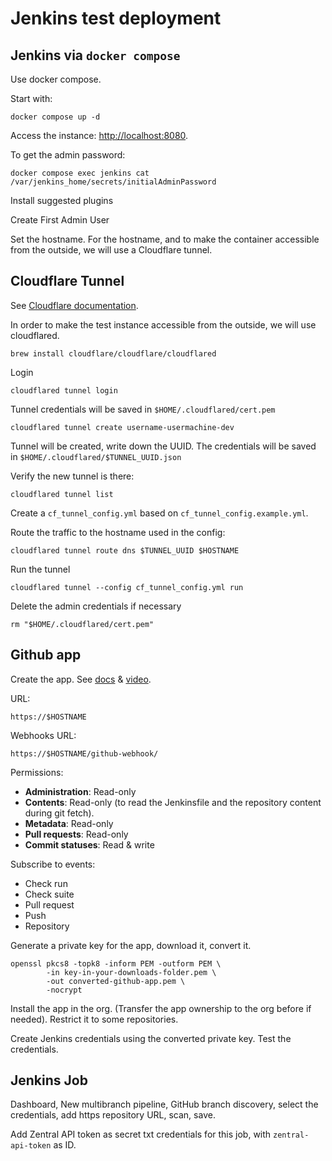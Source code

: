 # Jenkins test deployment

## Jenkins via `docker compose`

Use docker compose.

Start with:

```
docker compose up -d
```

Access the instance: [http://localhost:8080](http://localhost:8080).

To get the admin password:

```
docker compose exec jenkins cat /var/jenkins_home/secrets/initialAdminPassword
```

Install suggested plugins

Create First Admin User

Set the hostname. For the hostname, and to make the container accessible from the outside, we will use a Cloudflare tunnel.

## Cloudflare Tunnel

See [Cloudflare documentation](https://developers.cloudflare.com/cloudflare-one/connections/connect-apps/install-and-setup/tunnel-guide).

In order to make the test instance accessible from the outside, we will use cloudflared.

```
brew install cloudflare/cloudflare/cloudflared
```

Login

```
cloudflared tunnel login
```

Tunnel credentials will be saved in `$HOME/.cloudflared/cert.pem`

```
cloudflared tunnel create username-usermachine-dev
```

Tunnel will be created, write down the UUID. The credentials will be saved in `$HOME/.cloudflared/$TUNNEL_UUID.json`

Verify the new tunnel is there:

```
cloudflared tunnel list
```

Create a `cf_tunnel_config.yml` based on `cf_tunnel_config.example.yml`.

Route the traffic to the hostname used in the config:

```
cloudflared tunnel route dns $TUNNEL_UUID $HOSTNAME
```

Run the tunnel

```
cloudflared tunnel --config cf_tunnel_config.yml run
```

Delete the admin credentials if necessary

```
rm "$HOME/.cloudflared/cert.pem"
```

## Github app

Create the app.
See [docs](https://docs.cloudbees.com/docs/cloudbees-ci/latest/cloud-admin-guide/github-app-auth#_creating_the_github_app) & [video](https://www.youtube.com/watch?v=aDmeeVDrp0o).

URL:

```https://$HOSTNAME```

Webhooks URL:

```https://$HOSTNAME/github-webhook/```

Permissions:

* **Administration**: Read-only
* **Contents**: Read-only (to read the Jenkinsfile and the repository content during git fetch).
* **Metadata**: Read-only
* **Pull requests**: Read-only
* **Commit statuses**: Read & write

Subscribe to events:

* Check run
* Check suite
* Pull request
* Push
* Repository


Generate a private key for the app, download it, convert it.

```
openssl pkcs8 -topk8 -inform PEM -outform PEM \
        -in key-in-your-downloads-folder.pem \
        -out converted-github-app.pem \
        -nocrypt
```

Install the app in the org. (Transfer the app ownership to the org before if needed). Restrict it to some repositories.

Create Jenkins credentials using the converted private key. Test the credentials.

## Jenkins Job

Dashboard, New multibranch pipeline, GitHub branch discovery, select the credentials, add https repository URL, scan, save.

Add Zentral API token as secret txt credentials for this job, with `zentral-api-token` as ID.